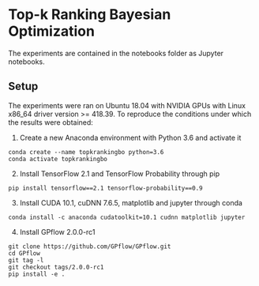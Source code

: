 # Top-k Ranking Bayesian Optimization

The experiments are contained in the notebooks folder as Jupyter notebooks. 

## Setup
The experiments were ran on Ubuntu 18.04 with NVIDIA GPUs with Linux x86_64 driver version >= 418.39.
To reproduce the conditions under which the results were obtained:

1. Create a new Anaconda environment with Python 3.6 and activate it
```
conda create --name topkrankingbo python=3.6
conda activate topkrankingbo
```

2. Install TensorFlow 2.1 and TensorFlow Probability through pip
```
pip install tensorflow==2.1 tensorflow-probability==0.9
```

3. Install CUDA 10.1, cuDNN 7.6.5, matplotlib and jupyter through conda
```
conda install -c anaconda cudatoolkit=10.1 cudnn matplotlib jupyter
```

4. Install GPflow 2.0.0-rc1

```
git clone https://github.com/GPflow/GPflow.git
cd GPflow
git tag -l
git checkout tags/2.0.0-rc1
pip install -e .
```
